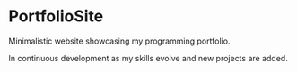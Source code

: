 # PortfolioSite
Minimalistic website showcasing my programming portfolio.

In continuous development as my skills evolve and new projects are added. 
